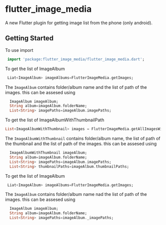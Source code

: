 # flutter_image_media

A new Flutter plugin for getting image list from the phone (only android).

## Getting Started

To use import 
 ```dart
  import 'package:flutter_image_media/flutter_image_media.dart';
```

To get the list of ImageAlbum 
 ```dart
  Liat<ImageAlbum> imageAlbums=FlutterImageMedia.getImages;
```

The `ImageAlbum` contains folder/album name and the list of path of the images.
this can be assesed using
```dart
  ImageAlbum imageAlbum;
  String album=imageAlbum.folderName;
  List<String> imagePaths=imageAlbum.imagePaths;
```

To get the list of ImageAlbumWithThumbnailPath
 ```dart
 List<ImageAlbumWithThumbnail> images = FlutterImageMedia.getAllImagesWithMiniThumbnail;
```

The `ImageAlbumWithThumbnail` contains folder/album name, the list of path of the thumbnail and the list of path of the images.
this can be assesed using
```dart
  ImageAlbumWithThumbnail imageAlbum;
  String album=imageAlbum.folderName;
  List<String> imagePaths=imageAlbum.imagePaths;
  List<String> thumbnailPaths=imageAlbum.thumbnailPaths;
```

To get the list of ImageAlbum 
 ```dart
  Liat<ImageAlbum> imageAlbums=FlutterImageMedia.getImages;
```

The `ImageAlbum` contains folder/album name nad the list of path of the images.
this can be assesed using
```dart
  ImageAlbum imageAlbum;
  String album=imageAlbum.folderName;
  List<String> imagePaths=imageAlbum._imagePaths;
```
